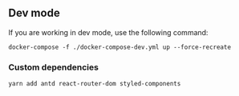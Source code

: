 ## Dev mode

If you are working in dev mode, use the following command: 
```docker
docker-compose -f ./docker-compose-dev.yml up --force-recreate
```

### Custom dependencies
```
yarn add antd react-router-dom styled-components
```